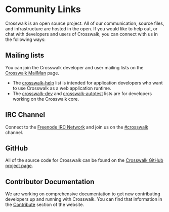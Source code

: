 # Community Links
Crosswalk is an open source project. All of our communication, source files, and infrastructure are hosted in the open. If you would like to help out, or chat with developers and users of Crosswalk, you can connect with us in the following ways:

## Mailing lists
You can join the Crosswalk developer and user mailing lists on the [Crosswalk MailMan](http://lists.crosswalk-project.org) page.

*   The [crosswalk-help](https://lists.crosswalk-project.org/mailman/listinfo/crosswalk-help) list is intended for application developers who want to use Crosswalk as a web application runtime.
*   The [crosswalk-dev](https://lists.crosswalk-project.org/mailman/listinfo/crosswalk-dev) and [crosswalk-autotest](https://lists.crosswalk-project.org/mailman/listinfo/crosswalk-autotest) lists are for developers working on the Crosswalk core.

## IRC Channel
Connect to the [Freenode IRC Network](irc://freenode.net) and join us on the [#crosswalk](irc://irc.freenode.net/crosswalk) channel.

## GitHub
All of the source code for Crosswalk can be found on the [Crosswalk GitHub project page](http://github.com/crosswalk-project).

## Contributor Documentation
We are working on comprehensive documentation to get new contributing developers up and running with Crosswalk. You can find that information in the [Contribute](/contribute/Overview) section of the website.
